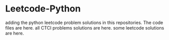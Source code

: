 # Leetcode-Python
adding the python leetcode problem solutions in this repositories. 
The code files are here.
all CTCI problems solutions are here.
some leetcode solutions are here.



















































































































































































































